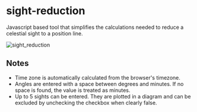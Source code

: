 # sight-reduction
Javascript based tool that simplifies the calculations needed to reduce a celestial sight to a position line.

![sight_reduction](https://user-images.githubusercontent.com/17980560/162634479-ba3c9a66-f288-49e7-bf86-0846e4da001a.PNG)

## Notes
- Time zone is automatically calculated from the browser's timezone.
- Angles are entered with a space between degrees and minutes. If no space is found, the value is treated as minutes.
- Up to 5 sights can be entered. They are plotted in a diagram and can be excluded by unchecking the checkbox when clearly false.

